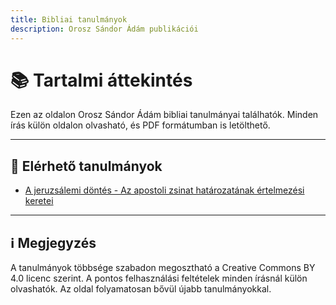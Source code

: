 ```yaml
---
title: Bibliai tanulmányok
description: Orosz Sándor Ádám publikációi
---
```


# 📚 Tartalmi áttekintés

Ezen az oldalon Orosz Sándor Ádám bibliai tanulmányai találhatók.
Minden írás külön oldalon olvasható, és PDF formátumban is letölthető.

---

## 🧭 Elérhető tanulmányok

- [A jeruzsálemi döntés - Az apostoli zsinat határozatának értelmezési keretei](/tanulmanyok/jeruzsalemi-dontes/)


---

## ℹ️ Megjegyzés

A tanulmányok többsége szabadon megosztható a Creative Commons BY 4.0 licenc szerint.
A pontos felhasználási feltételek minden írásnál külön olvashatók.
Az oldal folyamatosan bővül újabb tanulmányokkal.
